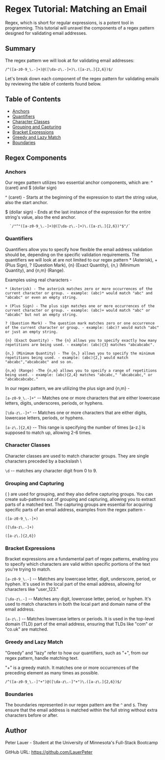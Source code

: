 # Regex Tutorial: Matching an Email

Regex, which is short for regular expressions, is a potent tool in programming. This tutorial will unravel the components of a regex pattern designed for validating email addresses.

## Summary

The regex pattern we will look at for validating email addresses:

`/^([a-z0-9_\.-]+)@([\da-z\.-]+)\.([a-z\.]{2,6})$/`

Let's break down each component of the regex pattern for validating emails by reviewing the table of contents found below.

## Table of Contents

- [Anchors](#anchors)
- [Quantifiers](#quantifiers)
- [Character Classes](#character-classes)
- [Grouping and Capturing](#grouping-and-capturing)
- [Bracket Expressions](#bracket-expressions)
- [Greedy and Lazy Match](#greedy-and-lazy-match)
- [Boundaries](#boundaries)

## Regex Components

### Anchors

Our regex pattern utilizes two essential anchor components, which are: ^ (caret) and $ (dollar sign)

   ^ (caret) - Starts at the beginning of the expression to start the string value, also the start anchor.
   
   $ (dollar sign) - Ends at the last instance of the expression for the entire string's value, also the end anchor.

      `/"^"([a-z0-9_\.-]+)@([\da-z\.-]+)\.([a-z\.]{2,6})"$"/`

### Quantifiers

Quantifiers allow you to specify how flexible the email address validation should be, depending on the specific validation requirements. The quantifiers we will look at are not limited to our regex pattern * (Asterisk), + (Plus Sign), ? (Question Mark), {n} (Exact Quantity), {n,} (Minimum Quantity), and {n,m} (Range).

Examples using real characters - 

    * (Asterisk) - The asterisk matches zero or more occurrences of the current character or group. - example: (abc)* would match "abc" and "abcabc" or even an empty string.
    
    + (Plus Sign) - The plus sign matches one or more occurrences of the current character or group. - example: (abc)+ would match "abc" or "abcabc" but not an empty string.
    
    ? (Question Mark) - The question mark matches zero or one occurrence of the current character or group. - example: (abc)? would match "abc" or just an empty string.
    
    {n} (Exact Quantity) - The {n} allows you to specify exactly how many repetitions are being used. - example: (abc){3} matches "abcabcabc".
    
    {n,} (Minimum Quantity) - The {n,} allows you to specify the minimum repetitions being used. - example: (abc){2,} would match "abcabc","abcabcabc" and so on.
    
    {n,m} (Range) -The {n,m} allows you to specify a range of repetitions being used. - example: (abc){2,4} matches "abcabc," "abcabcabc," or "abcabcabcabc."

In our regex pattern, we are utilizing the plus sign and {n,m} -

  `[a-z0-9_\.-]+"`   -- Matches one or more characters that are either lowercase letters, digits, underscores, periods, or hyphens.

  `[\da-z\.-]+"`   -- Matches one or more characters that are either digits, lowercase letters, periods, or hyphens.

  `[a-z\.]{2,6}`    -- This range is specifying the number of times [a-z\.] is supposed to match up, allowing 2-6 times.
    
### Character Classes

Character classes are used to match character groups. They are single characters preceded by a backslash \ 

 `\d`   -- matches any character digit from 0 to 9.

### Grouping and Capturing

( ) are used for grouping, and they also define capturing groups. You can create sub-patterns out of grouping and capturing, allowing you to extract parts of a matched text. The capturing groups are essential for acquiring specific parts of an email address, examples from the regex pattern -

  `([a-z0-9_\.-]+)`   

  `([\da-z\.-]+)`   

  `([a-z\.]{2,6})`    

### Bracket Expressions

Bracket expressions are a fundamental part of regex patterns, enabling you to specify which characters are valid within specific portions of the text you're trying to match. 

 `[a-z0-9_\.-]`    -- Matches any lowercase letter, digit, underscore, period, or hyphen. It's used in the local part of the email address, allowing for characters like "user_123."

  `[\da-z\.-]`    -- Matches any digit, lowercase letter, period, or hyphen. It's used to match characters in both the local part and domain name of the email address.

  `[a-z\.]`   -- Matches lowercase letters or periods. It is used in the top-level domain (TLD) part of the email address, ensuring that TLDs like "com" or "co.uk" are matched.

### Greedy and Lazy Match

"Greedy" and "lazy" refer to how our quantifiers, such as "+", from our regex pattern, handle matching text.

"+" is a greedy match. It matches one or more occurrences of the preceding element as many times as possible.

`/^([a-z0-9_\.-]"+")@([\da-z\.-]"+")\.([a-z\.]{2,6})$/`

### Boundaries 

The boundaries represented in our regex pattern are the `^` and `$`. They ensure that the email address is matched within the full string without extra characters before or after.

## Author

Peter Lauer - Student at the University of Minnesota's Full-Stack Bootcamp

GitHub URL: https://github.com/LauerPeter
